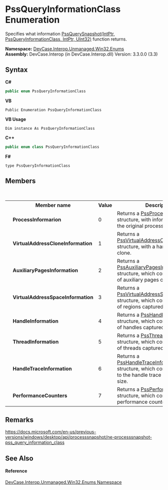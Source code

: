 # PssQueryInformationClass Enumeration
 

Specifies what information <a href="M_DevCase_Interop_Unmanaged_Win32_NativeMethods_PssQuerySnapshot">PssQuerySnapshot(IntPtr, PssQueryInformationClass, IntPtr, UInt32)</a> function returns.

**Namespace:**&nbsp;<a href="N_DevCase_Interop_Unmanaged_Win32_Enums">DevCase.Interop.Unmanaged.Win32.Enums</a><br />**Assembly:**&nbsp;DevCase.Interop (in DevCase.Interop.dll) Version: 3.3.0.0 (3.3)

## Syntax

**C#**<br />
``` C#
public enum PssQueryInformationClass
```

**VB**<br />
``` VB
Public Enumeration PssQueryInformationClass
```

**VB Usage**<br />
``` VB Usage
Dim instance As PssQueryInformationClass
```

**C++**<br />
``` C++
public enum class PssQueryInformationClass
```

**F#**<br />
``` F#
type PssQueryInformationClass
```


## Members
&nbsp;<table><tr><th></th><th>Member name</th><th>Value</th><th>Description</th></tr><tr><td /><td target="F:DevCase.Interop.Unmanaged.Win32.Enums.PssQueryInformationClass.ProcessInformarion">**ProcessInformarion**</td><td>0</td><td>Returns a <a href="T_DevCase_Interop_Unmanaged_Win32_Structures_PssProcessInformation">PssProcessInformation</a> structure, with information about the original process.</td></tr><tr><td /><td target="F:DevCase.Interop.Unmanaged.Win32.Enums.PssQueryInformationClass.VirtualAddressCloneInformation">**VirtualAddressCloneInformation**</td><td>1</td><td>Returns a <a href="T_DevCase_Interop_Unmanaged_Win32_Structures_PssVirtualAddressCloneInformation">PssVirtualAddressCloneInformation</a> structure, with a handle to the VA clone.</td></tr><tr><td /><td target="F:DevCase.Interop.Unmanaged.Win32.Enums.PssQueryInformationClass.AuxiliaryPagesInformation">**AuxiliaryPagesInformation**</td><td>2</td><td>Returns a <a href="T_DevCase_Interop_Unmanaged_Win32_Structures_PssAuxiliaryPagesInformation">PssAuxiliaryPagesInformation</a> structure, which contains the count of auxiliary pages captured.</td></tr><tr><td /><td target="F:DevCase.Interop.Unmanaged.Win32.Enums.PssQueryInformationClass.VirtualAddressSpaceInformation">**VirtualAddressSpaceInformation**</td><td>3</td><td>Returns a <a href="T_DevCase_Interop_Unmanaged_Win32_Structures_PssVirtualAddressSpaceInformation">PssVirtualAddressSpaceInformation</a> structure, which contains the count of regions captured.</td></tr><tr><td /><td target="F:DevCase.Interop.Unmanaged.Win32.Enums.PssQueryInformationClass.HandleInformation">**HandleInformation**</td><td>4</td><td>Returns a <a href="T_DevCase_Interop_Unmanaged_Win32_Structures_PssHandleInformation">PssHandleInformation</a> structure, which contains the count of handles captured.</td></tr><tr><td /><td target="F:DevCase.Interop.Unmanaged.Win32.Enums.PssQueryInformationClass.ThreadInformation">**ThreadInformation**</td><td>5</td><td>Returns a <a href="T_DevCase_Interop_Unmanaged_Win32_Structures_PssThreadInformation">PssThreadInformation</a> structure, which contains the count of threads captured.</td></tr><tr><td /><td target="F:DevCase.Interop.Unmanaged.Win32.Enums.PssQueryInformationClass.HandleTraceInformation">**HandleTraceInformation**</td><td>6</td><td>Returns a <a href="T_DevCase_Interop_Unmanaged_Win32_Structures_PssHandleTraceInformation">PssHandleTraceInformation</a> structure, which contains a handle to the handle trace section, and its size.</td></tr><tr><td /><td target="F:DevCase.Interop.Unmanaged.Win32.Enums.PssQueryInformationClass.PerformanceCounters">**PerformanceCounters**</td><td>7</td><td>Returns a <a href="T_DevCase_Interop_Unmanaged_Win32_Structures_PssPerformanceCounters">PssPerformanceCounters</a> structure, which contains various performance counters.</td></tr></table>

## Remarks
<a href="https://docs.microsoft.com/en-us/previous-versions/windows/desktop/api/processsnapshot/ne-processsnapshot-pss_query_information_class" target="_blank">https://docs.microsoft.com/en-us/previous-versions/windows/desktop/api/processsnapshot/ne-processsnapshot-pss_query_information_class</a>

## See Also


#### Reference
<a href="N_DevCase_Interop_Unmanaged_Win32_Enums">DevCase.Interop.Unmanaged.Win32.Enums Namespace</a><br />